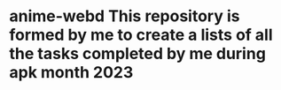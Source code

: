 # anime-webd This repository is formed by me to create a lists of all the tasks completed by me during apk month 2023
